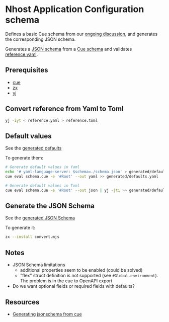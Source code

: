 # Nhost Application Configuration schema

Defines a basic Cue schema from our [ongoing discussion](https://www.notion.so/nhost/nhost-nhost-yaml-7b87edb3e89f473490fbe767cb89c154), and generates the corresponding JSON schema.

Generates a [JSON schema](./generated/schema.json) from a [Cue schema](./schema.cue) and validates [reference.yaml](./reference.yaml).

## Prerequisites

- [cue](https://cuelang.org/docs/install/)
- [zx](https://github.com/google/zx)
- [yj](https://github.com/sclevine/yj)

## Convert reference from Yaml to Toml

```sh
yj -iyt < reference.yaml > reference.toml
```

## Default values

See the [generated defaults](./generated/defaults.yaml)

To generate them:

```sh
# Generate default values in Yaml
echo '# yaml-language-server: $schema=./schema.json' > generated/defaults.yaml
cue eval schema.cue -e '#Root' --out yaml >> generated/defaults.yaml

# Generate default values in Toml
cue eval schema.cue -e '#Root' --out json | yj -jti >> generated/defaults.toml

```

## Generate the JSON Schema

See the [generated JSON Schema](./generated/schema.json)

To generate it:

```sh
zx --install convert.mjs
```

## Notes

- JSON Schema limitations
  - additional properties seem to be enabled (could be solved)
  - "flex" struct definition is not supported (see `#Global.environment`). The problem is in the cue to OpenAPI export
- Do we want optional fields or required fields with defaults?

## Resources

- [Generating jsonschema from cue](https://github.com/cue-lang/cue/discussions/663)
